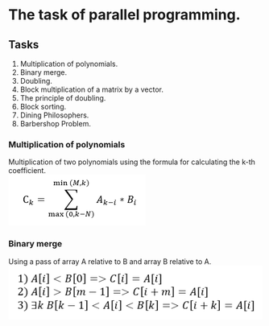 # The task of parallel programming.
## Tasks
1. Multiplication of polynomials.
2. Binary merge.
3. Doubling.
4. Block multiplication of a matrix by a vector.
5. The principle of doubling.
6. Block sorting.
7. Dining Philosophers.
8. Barbershop Problem.

### Multiplication of polynomials
Multiplication of two polynomials using the formula for calculating the k-th coefficient.</br>
![](/Polynomials/formula.png)
### Binary merge
Using a pass of array A relative to B and array B relative to A.
![](/Binarymerge/formula.png)
